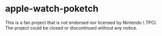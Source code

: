 # apple-watch-poketch

This is a fan project that is not endorsed nor licensed by Nintendo \ TPCI. The project could be closed or discontinued without any notice.
